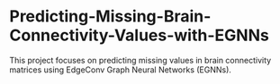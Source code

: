 # Predicting-Missing-Brain-Connectivity-Values-with-EGNNs
This project focuses on predicting missing values in brain connectivity matrices using EdgeConv Graph Neural Networks (EGNNs).
